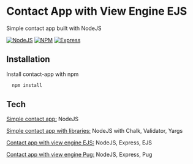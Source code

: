 # Contact App with View Engine EJS

Simple contact app built with NodeJS

[![NodeJS](https://img.shields.io/badge/Node.js-339933?style=for-the-badge&logo=nodedotjs&logoColor=white)](https://nodejs.org/en)
[![NPM](https://img.shields.io/badge/npm-CB3837?style=for-the-badge&logo=npm&logoColor=white)](https://www.npmjs.com/)
[![Express](https://img.shields.io/badge/Express.js-000000?style=for-the-badge&logo=express&logoColor=white)](https://expressjs.com/)




## Installation

Install contact-app with npm

```bash
  npm install 
```
    
## Tech

[Simple contact app:](https://github.com/melanchorilla-portfolio/contact-app) NodeJS

[Simple contact app with libraries:](https://github.com/melanchorilla-portfolio/contact-app/tree/simple-libraries) NodeJS with Chalk, Validator, Yargs

[Contact app with view engine EJS:](https://github.com/melanchorilla-portfolio/contact-app/tree/express-ejs) NodeJS, Express, EJS

[Contact app with view engine Pug:](https://github.com/melanchorilla-portfolio/contact-app/tree/express-pug) NodeJS, Express, Pug
